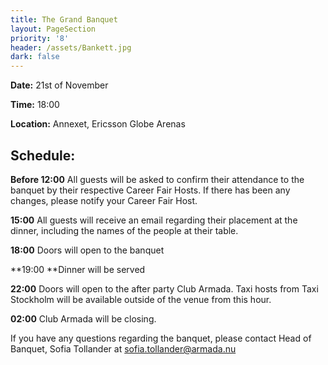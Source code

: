 ```yaml
---
title: The Grand Banquet
layout: PageSection
priority: '8'
header: /assets/Bankett.jpg
dark: false
---
```

**Date:** 21st of November

**Time:** 18:00

**Location:** Annexet, Ericsson Globe Arenas

## Schedule:

**Before 12:00** All guests will be asked to confirm their attendance to the banquet by their respective Career Fair Hosts. If there has been any changes, please notify your Career Fair Host.

**15:00** All guests will receive an email regarding their placement at the dinner, including the names of the people at their table.

**18:00** Doors will open to the banquet

**19:00 **Dinner will be served

**22:00** Doors will open to the after party Club Armada. Taxi hosts from Taxi Stockholm will be available outside of the venue from this hour.

**02:00** Club Armada will be closing.

If you have any questions regarding the banquet, please contact Head of Banquet, Sofia Tollander at sofia.tollander@armada.nu
